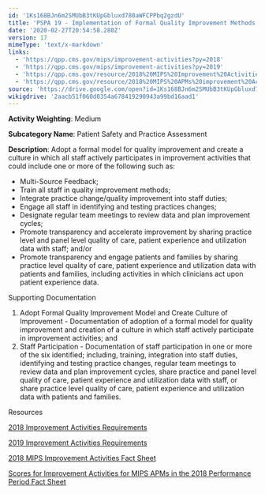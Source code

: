 ```yaml
---
id: '1Ks168BJn6m2SMUbB3tKUpGbluxd780aWFCPPbq2gzdU'
title: 'PSPA 19 - Implementation of Formal Quality Improvement Methods, Practice Changes, or Other Practice Improvement Processes'
date: '2020-02-27T20:54:58.280Z'
version: 17
mimeType: 'text/x-markdown'
links:
  - 'https://qpp.cms.gov/mips/improvement-activities?py=2018'
  - 'https://qpp.cms.gov/mips/improvement-activities?py=2019'
  - 'https://qpp.cms.gov/resource/2018%20MIPS%20Improvement%20Activities%20Fact%20Sheet'
  - 'https://qpp.cms.gov/resource/2018%20MIPS%20APMs%20improvement%20Activities%20scores%20fact%20sheet'
source: 'https://drive.google.com/open?id=1Ks168BJn6m2SMUbB3tKUpGbluxd780aWFCPPbq2gzdU'
wikigdrive: '2aacb51f060d0354a678419290943a99bd16aad1'
---
```

**Activity Weighting**: Medium

**Subcategory Name**: Patient Safety and Practice Assessment

**Description**: Adopt a formal model for quality improvement and create a culture in which all staff actively participates in improvement activities that could include one or more of the following such as:

* Multi-Source Feedback;
* Train all staff in quality improvement methods;
* Integrate practice change/quality improvement into staff duties;
* Engage all staff in identifying and testing practices changes;
* Designate regular team meetings to review data and plan improvement cycles;
* Promote transparency and accelerate improvement by sharing practice level and panel level quality of care, patient experience and utilization data with staff; and/or
* Promote transparency and engage patients and families by sharing practice level quality of care, patient experience and utilization data with patients and families, including activities in which clinicians act upon patient experience data.

Supporting Documentation

1. Adopt Formal Quality Improvement Model and Create Culture of Improvement - Documentation of adoption of a formal model for quality improvement and creation of a culture in which staff actively participate in improvement activities; and
2. Staff Participation - Documentation of staff participation in one or more of the six identified; including, training, integration into staff duties, identifying and testing practice changes, regular team meetings to review data and plan improvement cycles, share practice and panel level quality of care, patient experience and utilization data with staff, or share practice level quality of care, patient experience and utilization data with patients and families.

Resources

[2018 Improvement Activities Requirements](https://qpp.cms.gov/mips/improvement-activities?py=2018)

[2019 Improvement Activities Requirements](https://qpp.cms.gov/mips/improvement-activities?py=2019)

[2018 MIPS Improvement Activities Fact Sheet](https://qpp.cms.gov/resource/2018%20MIPS%20Improvement%20Activities%20Fact%20Sheet)

[Scores for Improvement Activities for MIPS APMs in the 2018 Performance Period Fact Sheet](https://qpp.cms.gov/resource/2018%20MIPS%20APMs%20improvement%20Activities%20scores%20fact%20sheet)
